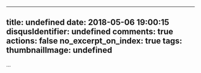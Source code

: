 
---
title: undefined
date: 2018-05-06 19:00:15
disqusIdentifier: undefined
comments: true
actions: false
no_excerpt_on_index: true
tags:
thumbnailImage: undefined
---
...
<!-- excerpt -->
